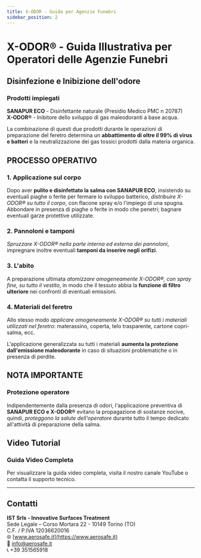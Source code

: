 ```yaml
---
title: X-ODOR - Guida per Agenzie Funebri
sidebar_position: 2
---
```


# X-ODOR® - Guida Illustrativa per Operatori delle Agenzie Funebri

## Disinfezione e Inibizione dell'odore

### Prodotti impiegati

**SANAPUR ECO** - Disinfettante naturale (Presidio Medico PMC n 20787)  
**X-ODOR®** - Inibitore dello sviluppo di gas maleodoranti a base acqua.

La combinazione di questi due prodotti durante le operazioni di preparazione del feretro determina un **abbattimento di oltre il 99% di virus e batteri** e la neutralizzazione dei gas tossici prodotti dalla materia organica.

## PROCESSO OPERATIVO

### 1. Applicazione sul corpo

Dopo aver **pulito e disinfettato la salma con SANAPUR ECO**, insistendo su eventuali piaghe o ferite per fermare lo sviluppo batterico, *distribuire X-ODOR® su tutto il corpo*, con flacone spray e/o l'impiego di una spugna. Abbondare in presenza di piaghe o ferite in modo che penetri; bagnare eventuali garze protettive utilizzate.

### 2. Pannoloni e tamponi

*Spruzzare X-ODOR® nella parte interna ed esterna dei pannoloni*, impregnare inoltre eventuali **tamponi da inserire negli orifizi**.

### 3. L'abito

A preparazione ultimata *atomizzare omogeneamente X-ODOR®, con spray fine, su tutto il vestito*, in modo che il tessuto abbia la **funzione di filtro ulteriore** nei confronti di eventuali emissioni.

### 4. Materiali del feretro

Allo stesso modo *applicare omogeneamente X-ODOR® su tutti i materiali utilizzati nel feretro*: materassino, coperta, telo trasparente, cartone copri-salma, ecc.

L'applicazione generalizzata su tutti i materiali **aumenta la protezione dall'emissione maleodorante** in caso di situazioni problematiche o in presenza di perdite.

## NOTA IMPORTANTE

### Protezione operatore

Indipendentemente dalla presenza di odori, l'applicazione preventiva di **SANAPUR ECO e X-ODOR®** evitano la propagazione di sostanze nocive, quindi, *proteggono la salute dell'operatore* durante tutto il tempo dedicato all'attività di preparazione della salma.

## Video Tutorial

### Guida Video Completa

Per visualizzare la guida video completa, visita il nostro canale YouTube o contatta il supporto tecnico.

---

## Contatti

**IST Srls - Innovative Surfaces Treatment**  
Sede Legale – Corso Mortara 22 - 10149 Torino (TO)  
C.F. / P.IVA 12036620016  
🌐 [www.aerosafe.it](https://www.aerosafe.it)  
📧 [info@aerosafe.it](mailto:info@aerosafe.it)  
📞 +39 351565918